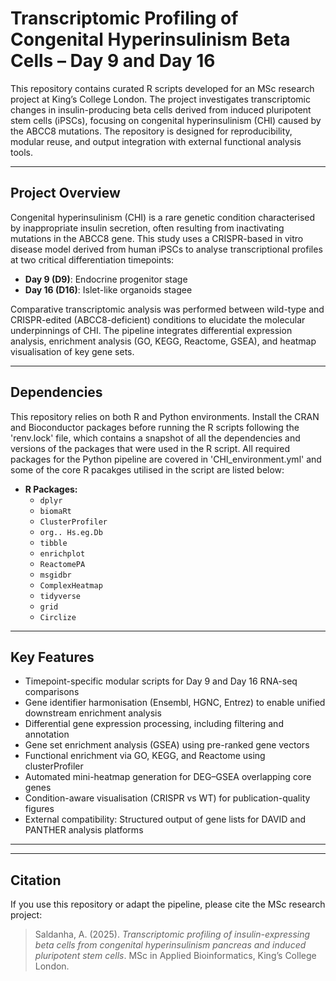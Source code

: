 # Transcriptomic Profiling of Congenital Hyperinsulinism Beta Cells – Day 9 and Day 16

This repository contains curated R scripts developed for an MSc research project at King’s College London. The project investigates transcriptomic changes in insulin-producing beta cells derived from induced pluripotent stem cells (iPSCs), focusing on congenital hyperinsulinism (CHI) caused by the ABCC8 mutations. The repository is designed for reproducibility, modular reuse, and output integration with external functional analysis tools.

---

## Project Overview

Congenital hyperinsulinism (CHI) is a rare genetic condition characterised by inappropriate insulin secretion, often resulting from inactivating mutations in the ABCC8 gene. This study uses a CRISPR-based in vitro disease model derived from human iPSCs to analyse transcriptional profiles at two critical differentiation timepoints:

- **Day 9 (D9)**: Endocrine progenitor stage
- **Day 16 (D16)**: Islet-like organoids stagee

Comparative transcriptomic analysis was performed between wild-type and CRISPR-edited (ABCC8-deficient) conditions to elucidate the molecular underpinnings of CHI. The pipeline integrates differential expression analysis, enrichment analysis (GO, KEGG, Reactome, GSEA), and heatmap visualisation of key gene sets.

---

## Dependencies

This repository relies on both R and Python environments. Install the CRAN and Bioconductor packages before running the R scripts following the 'renv.lock' file, which contains a snapshot of all the dependencies and versions of the packages that were used in the R script. All required packages for the Python pipeline are covered in 'CHI_environment.yml' and some of the core R pacakges utilised in the script are listed below:

- **R Packages:**
  - `dplyr`
  - `biomaRt`
  - `ClusterProfiler`
  - `org.. Hs.eg.Db`
  - `tibble`
  - `enrichplot`
  - `ReactomePA`
  - `msgidbr`
  - `ComplexHeatmap`
  - `tidyverse`
  - `grid`
  - `Circlize`



---

## Key Features
- Timepoint-specific modular scripts for Day 9 and Day 16 RNA-seq comparisons
- Gene identifier harmonisation (Ensembl, HGNC, Entrez) to enable unified downstream enrichment analysis
- Differential gene expression processing, including filtering and annotation
- Gene set enrichment analysis (GSEA) using pre-ranked gene vectors
- Functional enrichment via GO, KEGG, and Reactome using clusterProfiler
- Automated mini-heatmap generation for DEG–GSEA overlapping core genes
- Condition-aware visualisation (CRISPR vs WT) for publication-quality figures
- External compatibility: Structured output of gene lists for DAVID and PANTHER analysis platforms

---

---

## Citation
If you use this repository or adapt the pipeline, please cite the MSc research project:

> Saldanha, A. (2025). *Transcriptomic profiling of insulin-expressing beta cells from congenital hyperinsulinism pancreas and induced pluripotent stem cells*. MSc in Applied Bioinformatics, King’s College London.


